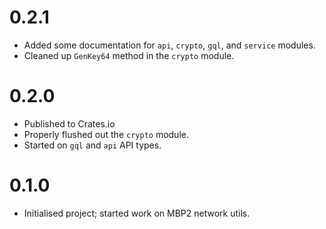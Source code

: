 # 0.2.1
   - Added some documentation for `api`, `crypto`, `gql`, and `service` modules.
   - Cleaned up `GenKey64` method in the `crypto` module.

# 0.2.0
   - Published to Crates.io
   - Properly flushed out the `crypto` module.
   - Started on `gql` and `api` API types.

# 0.1.0
   - Initialised project; started work on MBP2 network utils.